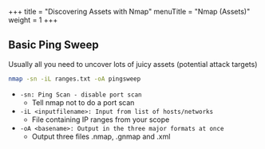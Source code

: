 +++
title = "Discovering Assets with Nmap"
menuTitle = "Nmap (Assets)"
weight = 1
+++

## Basic Ping Sweep
Usually all you need to uncover lots of juicy assets (potential attack targets)

```bash
nmap -sn -iL ranges.txt -oA pingsweep
```
 * `-sn: Ping Scan - disable port scan`
   * Tell nmap not to do a port scan
 * `-iL <inputfilename>: Input from list of hosts/networks`
   * File containing IP ranges from your scope
 * `-oA <basename>: Output in the three major formats at once`
   * Output three files .nmap, .gnmap and .xml

